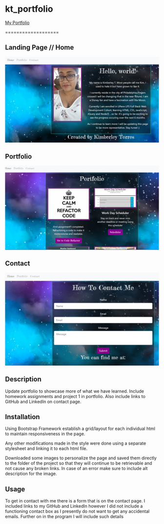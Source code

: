 # kt_portfolio

[My Portfolio]()

===================

## Landing Page // Home
![Home Screenshot](images/home.jpg)

## Portfolio
![Portfolio Screenshot](images/portfolio.jpg)

## Contact 
![Contact Screenshot](images/contact.jpg)
## Description

Update portfolio to showcase more of what we have learned. Include homework assignments and project 1 in portfolio. Also include links to GitHub and LinkedIn on contact page. 


## Installation

Using Bootstrap Framework establish a grid/layout for each individual html to maintain responsiveness in the page.

Any other modifications made in the style were done using a separate stylesheet and linking it to each html file. 

Downloaded some images to personalize the page and saved them directly to the folder of the project so that they will continue to be retrievable and not cause any broken links. In case of an error make sure to include alt description for the image.



## Usage

To get in contact with me there is a form that is on the contact page. I included links to my GitHub and LinkedIn however I did not include a functioning contact box as I presently do not want to get any accidental emails. Further on in the program I will include such details


